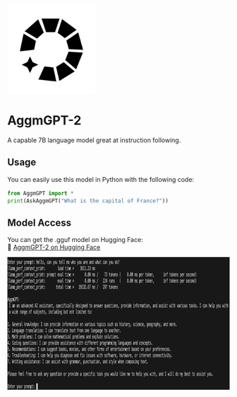 <img src="AggmGPT.png" height="200">

# AggmGPT-2  

A capable 7B language model great at instruction following.

## Usage  
You can easily use this model in Python with the following code:  

```python
from AggmGPT import *
print(AskAggmGPT("What is the capital of France?"))
```

## Model Access  
You can get the .gguf model on Hugging Face:  
🔗 [AggmGPT-2 on Hugging Face](https://huggingface.co/Adolfo-GM/AggmGPT-2)  

<img src="chat.png" height="300">
